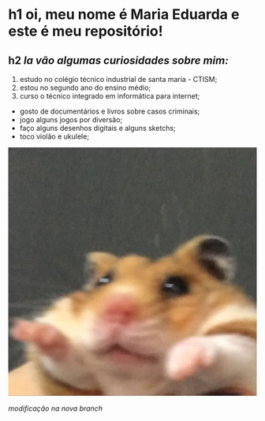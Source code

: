 # h1 **oi, meu nome é Maria Eduarda e este é meu repositório!**

## h2 *la vão algumas curiosidades sobre mim:*

1. estudo no colégio técnico industrial de santa maria - CTISM;
2. estou no segundo ano do ensino médio;
3. curso o técnico integrado em informática para internet;

- gosto de documentários e livros sobre casos criminais; 
- jogo alguns jogos por diversão;
- faço alguns desenhos digitais e alguns sketchs;
- toco violão e ukulele;

![](ratinho.jpg)

*modificação na nova branch*

